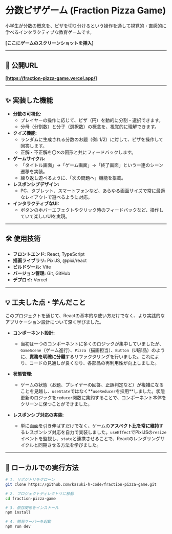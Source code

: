 # 分数ピザゲーム (Fraction Pizza Game)

小学生が分数の概念を、ピザを切り分けるという操作を通して視覚的・直感的に学べるインタラクティブな教育ゲームです。

**[ここにゲームのスクリーンショットを挿入]**

---

## 🚀 公開URL

**[https://fraction-pizza-game.vercel.app/]**

---

## ✨ 実装した機能

* **分数の可視化:**
    * プレイヤーの操作に応じて、ピザ（円）を動的に分割・選択できます。
    * 分母（分割数）と分子（選択数）の概念を、視覚的に理解できます。
* **クイズ機能:**
    * ランダムに生成される分数のお題（例: 1/2）に対して、ピザを操作して回答します。
    * 正解・不正解を〇✕の図形と共にフィードバックします。
* **ゲームサイクル:**
    * 「タイトル画面」→「ゲーム画面」→「終了画面」という一連のシーン遷移を実装。
    * 繰り返し遊べるように、「次の問題へ」機能を搭載。
* **レスポンシブデザイン:**
    * PC、タブレット、スマートフォンなど、あらゆる画面サイズで常に最適なレイアウトで遊べるように対応。
* **インタラクティブなUI:**
    * ボタンのホバーエフェクトやクリック時のフィードバックなど、操作していて楽しいUIを実現。

---

## 🛠️ 使用技術

* **フロントエンド:** React, TypeScript
* **描画ライブラリ:** PixiJS, @pixi/react
* **ビルドツール:** Vite
* **バージョン管理:** Git, GitHub
* **デプロイ:** Vercel

---

## 💡 工夫した点・学んだこと

このプロジェクトを通じて、Reactの基本的な使い方だけでなく、より実践的なアプリケーション設計について深く学びました。

* **コンポーネント設計:**
    * 当初は一つのコンポーネントに多くのロジックが集中していましたが、`GameScene`（ゲーム進行）、`Pizza`（描画担当）、`Button`（UI部品）のように、**責務を明確に分離**するリファクタリングを行いました。これにより、コードの見通しが良くなり、各部品の再利用性が向上しました。

* **状態管理:**
    * ゲームの状態（お題、プレイヤーの回答、正誤判定など）が複雑になることを見越し、`useState`ではなく**`useReducer`を採用**しました。状態更新のロジックを`reducer`関数に集約することで、コンポーネント本体をクリーンに保つことができました。

* **レスポンシブ対応の実装:**
    * 単に画面を引き伸ばすだけでなく、ゲームの**アスペクト比を常に維持**するレスポンシブ対応を自力で実装しました。`useEffect`でPixiJSの`resize`イベントを監視し、`state`と連携させることで、Reactのレンダリングサイクルと同期させる方法を学びました。

---

## 🏁 ローカルでの実行方法

```bash
# 1. リポジトリをクローン
git clone https://github.com/kazuki-h-code/fraction-pizza-game.git

# 2. プロジェクトディレクトリに移動
cd fraction-pizza-game

# 3. 依存関係をインストール
npm install

# 4. 開発サーバーを起動
npm run dev
